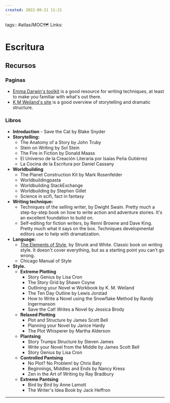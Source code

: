 ```yaml
---
created: 2022-08-21 11:21
---
```

tags:: #atlas/MOC🗺
Links: 
# Escritura

## Recursos
### Paginas
- [Emma Darwin's toolkit](https://emmadarwin.typepad.com/thisitchofwriting/resources.html) is a good resource for writing techniques, at least to make you familiar with what's out there.
- [K M Weiland's site](https://www.helpingwritersbecomeauthors.com/) is a good overview of storytelling and dramatic structure.

### Libros
- **Introduction**
		- Save the Cat by Blake Snyder
- **Storytelling:**
	- The Anatomy of a Story by John Truby
	- Stein on Writing by Sol Stein
	- The Fire in Fiction by Donald Maass
	- El Universo de la Creación Literaria por Isaías Peña Gutiérrez
	- La Cocina de la Escritura por Daniel Cassany
- **Worldbuilding**
	- The Planet Construction Kit by Mark Rosenfelder
	- Worldbuildingpasta
	- Worldbuilding StackExchange
	- Worldbuilding by Stephen Gillet
	- Science in scifi, fact in fantasy
- **Writing technique:**
	- Techniques of the selling writer, by Dwight Swain. Pretty much a step-by-step book on how to write action and adventure stories. It's an excellent foundation to build on.
	- Self-editing for fiction writers, by Renni Browne and Dave King. Pretty much what it says on the box. Techniques developmental editors use to help with dramatization.
- **Language:**
	- [The Elements of Style,](http://www.jlakes.org/ch/web/The-elements-of-style.pdf) by Strunk and White. Classic book on writing style. It doesn't cover everything, but as a starting point you can't go wrong.
	- Chicago Manual of Style
- **Style.**
	- **Extreme Plotting**
		- Story Genius by Lisa Cron	
		- The Story Grid by Shawn Coyne
		- Outlining your Novel w Workbook by K. M. Weiland
		- The Ten Day Outline by Lewis Jorstad
		- How to Write a Novel using the Snowflake Method by Randy Ingermanson
		- Save the Cat! Writes a Novel by Jessica Brody
	- **Relaxed Plotting**
		- Plot and Structure by James Scott Bell
		- Planning your Novel by Janice Hardy
		- The Plot Whisperer by Martha Alderson
	- **Plantsing**
		- Story Trumps Structure by Steven James
		- Write your Novel from the Middle by James Scott Bell
		- Story Genius by Lisa Cron
	- **Controlled Pantsing**
		- No Plot? No Problem! by Chris Baty
		- Beginnings, Middles and Ends by Nancy Kress
		- Zen in the Art of Writing by Ray Bradbury
	- **Extreme Pantsing**
		- Bird by Bird by Anne Lamott
		- The Writer's Idea Book by Jack Heffron
___
